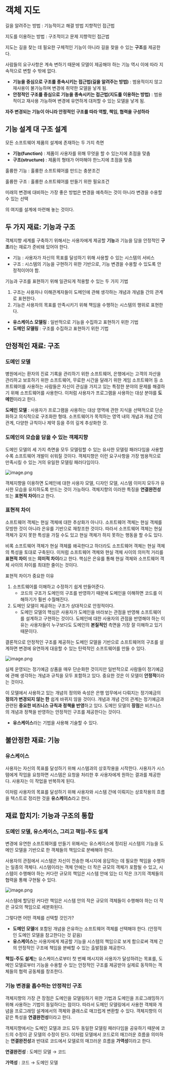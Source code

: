 # 객체 지도

길을 알려주는 방법 : 기능적이고 해결 방법 지향적인 접근법

지도를 이용하는 방법 : 구조적이고 문제 지향적인 접근법

지도는 길을 찾는 데 필요한 구체적인 기능이 아니라 길을 찾을 수 있는 **구조**를 제공한다.

사람들의 요구사항은 계속 변하기 때문에 모델이 제공해야 하는 기능 역시 이에 따라 지속적으로 변할 수 밖에 없다. 

- **기능을 중심으로 구조를 종속시키는 접근법(길을 알려주는 방법)** : 범용적이지 않고 재사용이 불가능하며 변경에 취약한 모델을 낳게 됨.
- **안정적인 구조를 중심으로 기능을 종속시키는 접근법(지도를 이용하는 방법)** : 범용적이고 재사용 가능하며 변경에 유연하게 대처할 수 있는 모델을 낳게 됨.

**자주 변경되는 기능이 아니라 안정적인 구조를 따라 역할, 책임, 협력을 구성하라**

## 기능 설계 대 구조 설계

모든 소프트웨어 제품의 설계에 존재하는 두 가지 측면

- **기능(function)** : 제품이 사용자를 위해 무엇을 할 수 있는지에 초점을 맞춤
- **구조(structure)** : 제품의 형태가 어떠해야 한느지에 초점을 맞춤

훌륭한 기능 :  훌륭한 소프트웨어를 만드는 충분조건

훌륭한 구조 : 훌륭한 소프트웨어를 만들기 위한 필요조건

미래의 변경에 대비하는 가장 좋은 방법은 변경을 예측하는 것이 아니라 변경을 수용할 수 있는 선택

의 여지를 설계에 마련해 놓는 것이다.

## 두 가지 재료: 기능과 구조

객체지향 세계를 구축하기 위해서는 사용자에게 제공할 **기능**과 기능을 담을 안정적인 **구조**라는 재료가 준비돼 있어야 한다.

- 기능 : 사용자가 자신의 목표를 달성하기 위해 사용할 수 있는 시스템의 서비스
- 구조 : 시스템의 기능을 구현하기 위한 기반으로, 기능 변경을 수용할 수 있도록 안정적이어야 함.

기능과 구조를 표현하기 위해 일관되게 적용할 수 있는 두 가지 기법

1. 구조는 사용자나 이해관계자들이 도메인에 관해 생각하는 개념과 개념들 간의 관계로 표현한다.
2. 기능은 사용자의 목표를 만족시키기 위해 책임을 수행하는 시스템의 행위로 표현한다.

- **유스케이스 모델링** : 일반적으로 기능을 수집하고 표현하기 위한 기법
- **도메인 모델링** : 구조를 수집하고 표현하기 위한 기법

## 안정적인 재료: 구조

### 도메인 모델

병원에서는 환자의 진료 기록을 관리하기 위한 소프트웨어, 은행에서는 고객의 자산을 관리하고 보호하기 위한 소프트웨어, 무료한 시간을 달래기 위한 게임 소프트웨어 등 소프트웨어를 사용하는 사람들은 자신이 관심을 가지고 있는 특정한 분야의 문제를 해결하기 위해 소프트웨어를 사용한다. 이처럼 사용자가 프로그램을 사용하는 대상 분야를 **도메인**이라고 한다.

**도메인 모델** : 사용자가 프로그램을 사용하는 대상 영역에 관한 지식을 선택적으로 단순화하고 의식적으로 구조화한 형태. 소프트웨어가 목적하는 영역 내의 개념과 개념 간의 관계, 다양한 규칙이나 제약 등을 주의 깊게 추상화한 것.

### 도메인의 모습을 담을 수 있는 객체지향

도메인 모델의 세 가지 측면을 모두 모델링할 수 있는 유사한 모델링 패러다임을 사용할수록 소프트웨어 개발이 쉬워질 것이다. 객체지향은 이런 요구사항을 가장 범용적으로 만족시킬 수 있는 거의 유일한 모델링 패러다임이다.

![image.png](https://prod-files-secure.s3.us-west-2.amazonaws.com/0a08179c-6898-4f98-8b89-2a2ddd15c8b3/c284c4d3-50b7-42c8-88c9-8f5e5af8f93e/image.png)

객체지향을 이용하면 도메인에 대한 사용자 모델, 디자인 모델, 시스템 이미지 모두가 유사한 모습을 유지하도록 만드는 것이 가능하다. 객체지향의 이러한 특징을 **연결완전성** 또는 **표현적 차이**라고 한다.

### 표현적 차이

소프트웨어 객체는 현실 객체에 대한 추상화가 아니다. 소프트웨어 객체는 현실 객체를 모방한 것이 아니라 은유를 기반으로 재창조한 것이다. 따라서 소프트웨어 객체는 현실 객체가 갖지 못한 특성을 가질 수도 있고 현실 객체가 하지 못하는 행동을 할 수도 있다.

비록 소프트웨어 객체가 현실 객체를 왜곡한다고 하더라도 소프트웨어 객체는 현실 객체의 특성을 토대로 구축된다. 이처럼 소프트웨어 객체와 현실 객체 사이의 의미적 거리를 **표현적 차이** 또는 **의미적 차이**라고 한다. 핵심은 은유를 통해 현실 객체와 소프트웨어 객체 사이의 차이를 최대한 줄이는 것이다.

표현적 차이가 중요한 이유

1. 소프트웨어를 이해하고 수정하기 쉽게 만들어준다.
    - 코드의 구조가 도메인의 구조를 반영하기 때문에 도메인을 이해하면 코드를 이해하기가 훨씬 수월해진다.
2. 도메인 모델이 제공하는 구조가 상대적으로 안정적이다.
    - 도메인 모델의 핵심은 사용자가 도메인을 바라보는 관점을 반영해 소프트웨어를 설계하고 구현하는 것이다. 도메인에 대한 사용자의 관점을 반영해야 하는 이유는 사용자들이 누구보다도 도메인의 **본질적인** 측면을 가장 잘 이해하고 있기 때문이다.

결론적으로 안정적인 구조를 제공하는 도메인 모델을 기반으로 소프트웨어의 구조를 설계하면 변경에 유연하게 대응할 수 있는 탄력적인 소프트웨어를 만들 수 있다.

![image.png](https://prod-files-secure.s3.us-west-2.amazonaws.com/0a08179c-6898-4f98-8b89-2a2ddd15c8b3/b4307000-2f6c-4db5-95ac-77f294528e72/image.png)

실제 운영되는 정기예금 상품을 매우 단순화한 것이지만 일반적으로 사람들이 정기예금에 관해 생각하는 개념과 규칙을 모두 포함하고 있다. 중요한 것은 이 모델이 **안정적**이라는 것이다.

이 모델에서 사용하고 있는 개념의 정의와 속성은 은행 업무에서 다뤄지는 정기예금의 **정의가 변경되지 않는 한** 쉽게 바뀌지 않을 것이다. 개념과 개념 간의 관계는 정기예금과 관련된 **중요한 비즈니스 규칙과 정책을 반영**하고 있다. 도메인 모델의 **장점**은 비즈니스의 개념과 정책을 반영하는 안정적인 구조를 제공한다는 것이다.

- **유스케이스**라는 기법을 사용해 기술할 수 있다.

## 불안정한 재료: 기능

### 유스케이스

사용자는 자신의 목표를 달성하기 위해 시스템과의 상호작용을 시작한다. 사용자가 시스템에게 작업을 요청하면 시스템은 요청을 처리한 후 사용자에게 원하는 결과를 제공한다. 사용자는 이 작업을 반복하게 된다.

이처럼 사용자의 목표를 달성하기 위해 사용자와 시스템 간에 이뤄지는 상호작용의 흐름을 텍스트로 정리한 것을 **유스케이스**라고 한다.

## 재료 합치기: 기능과 구조의 통합

### 도메인 모델, 유스케이스, 그리고 책임-주도 설계

변경에 유연한 소프트웨어를 만들기 위해서는 유스케이스에 정리된 시스템의 기능을 도메인 모델을 기반으로 한 객체들의 책임으로 분배해야 한다.

사용자의 관점에서 시스템은 자신이 전송한 메시지에 응답하는 데 필요한 책임을 수행하는 일종의 객체다. 시스템이라는 객체 안에는 더 작은 규모의 객체가 포함될 수 있고, 시스템이 수행해야 하는 커다란 규모의 책임은 시스템 안에 있는 더 작은 크기의 객체들의 협력을 통해 구현될 수 있다.

![image.png](https://prod-files-secure.s3.us-west-2.amazonaws.com/0a08179c-6898-4f98-8b89-2a2ddd15c8b3/203e4a76-f873-47dc-9e30-d131eb982ade/image.png)

시스템에 할당된 커다란 책임은 시스템 안의 작은 규모의 객체들이 수행해야 하는 더 작은 규모의 책임으로 세분화된다.

그렇다면 어떤 객체를 선택할 것인가?

- **도메인 모델**에 포함된 개념을 은유하는 소프트웨어 객체를 선택해야 한다. (안정적인 도메인 모델을 참고한다는 것 같음)
- **유스케이스**는 사용자에게 제공할 기능을 시스템의 책임으로 보게 함으로써 객체 간의 안정적인 구조에 책임을 분배할 수 있는 출발점을 제공한다.

**책임-주도 설계**는 유스케이스로부터 첫 번째 메시지와 사용자가 달성하려는 목표를, 도메인 모델로부터 기능을 수용할 수 있는 안정적인 구조를 제공받아 실제로 동작하는 객체들의 협력 공동체를 창조한다.

### 기능 변경을 흡수하는 안정적인 구조

객체지향의 가장 큰 장점은 도메인을 모델링하기 위한 기법과 도메인을 프로그래밍하기 위해 사용하는 기법이 동일하다는 점이다. 따라서 도메인 모델링에서 사용한 객체와 개념을 프로그래밍 설계에서의 객체와 클래스로 매끄럽게 변환할 수 있다. 객체지향의 이 같은 특성을 **연결완전성**이라고 한다.

객체지향에서는 도메인 모델과 코드 모두 동일한 모델링 패러다임을 공유하기 때문에 코드의 수정이 곧 모델의 수정이 된다. 이처럼 모델에서 코드로의 매끄러운 흐름을 의미하는 **연결완전성**과 반대로 코드에서 모델로의 매끄러운 흐름을 **가역성**이라고 한다.

**연결완전성** : 도메인 모델 → 코드

**가역성** : 코드 → 도메인 모델
